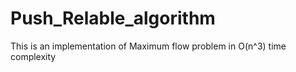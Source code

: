 # Push_Relable_algorithm
This is an implementation of Maximum flow problem in O(n^3) time complexity
